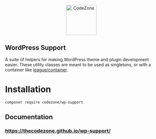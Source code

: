 
<p align="center">
  <a href="https://codezone.io/">
    <img alt="CodeZone" src="https://prismic-io.s3.amazonaws.com/codezone/5f2169a6-d854-478d-b0d4-93e8b18d0bb7_cz-lines-orange-dark.svg" height="100">
  </a>
</p>


WordPress Support
--------------------

A suite of helpers for making WordPress theme and plugin development easier. These utility classes are meant to be used as singletons, or with a container like [league/container](https://container.thephpleague.com/).

# Installation

`composer require codezone/wp-support`

## Documentation

### https://thecodezone.github.io/wp-support/
